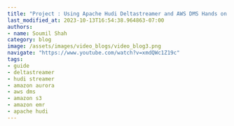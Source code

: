 ```yaml
---
title: "Project : Using Apache Hudi Deltastreamer and AWS DMS Hands on Lab# Part 5"
last_modified_at: 2023-10-13T16:54:38.964863-07:00
authors:
- name: Soumil Shah
category: blog
image: /assets/images/video_blogs/video_blog3.png
navigate: "https://www.youtube.com/watch?v=xmdQWc1Z19c"
tags:
- guide
- deltastreamer
- hudi streamer
- amazon aurora
- aws dms
- amazon s3
- amazon emr
- apache hudi
---
```

